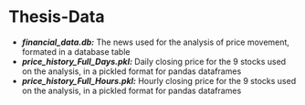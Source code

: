 # Thesis-Data

- ***financial_data.db:*** The news used for the analysis of price movement, formated in a database table
- ***price_history_Full_Days.pkl:*** Daily closing price for the 9 stocks used on the analysis, in a pickled format for pandas dataframes
- ***price_history_Full_Hours.pkl:*** Hourly closing price for the 9 stocks used on the analysis, in a pickled format for pandas dataframes
